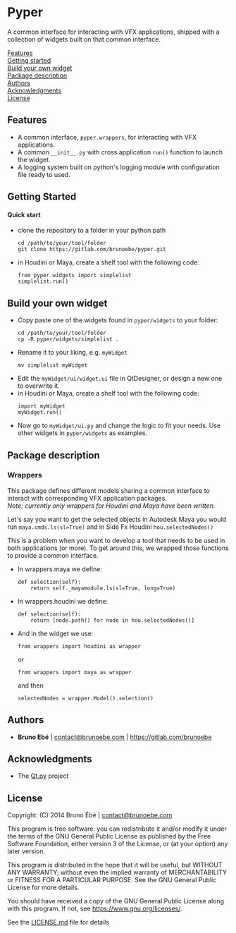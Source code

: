 # Pyper

A common interface for interacting with VFX applications, shipped with a collection of widgets built on that common interface.

[Features](#features)  
[Getting started](#getting-started)  
[Build your own widget](#build-your-own-widget)  
[Package description](#package-description)  
[Authors](#authors)  
[Acknowledgments](#acknowledgments)  
[License](#license)  

## Features
- A common interface, `pyper.wrappers`, for interacting with VFX applications.
- A common `__init__.py` with cross application `run()` function to launch the widget.
- A logging system built on python's logging module with configuration file ready to used.

## Getting Started
#### Quick start 
- clone the repository to a folder in your python path
  ```
  cd /path/to/your/tool/folder
  git clone https://gitlab.com/brunoebe/pyper.git
  ```
- in Houdini or Maya, create a shelf tool with the following code:
  ```
  from pyper.widgets import simplelist
  simplelist.run()
  ```

## Build your own widget
- Copy paste one of the widgets found in `pyper/widgets` to your folder:
  ```
  cd /path/to/your/tool/folder
  cp -R pyper/widgets/simplelist .
  ```
- Rename it to your liking, e.g. `myWidget`
  ```
  mv simplelist myWidget
  ```
- Edit  the `myWidget/ui/widget.ui` file in QtDesigner, or design a new one to overwrite it.
- in Houdini or Maya, create a shelf tool with the following code:
  ```
  import myWidget
  myWidget.run()
  ```
- Now go to `myWidget/ui.py` and change the logic to fit your needs. Use other widgets in `pyper/widgets` as examples.  

## Package description
### Wrappers
This package defines different models sharing a common interface to interact with corresponding VFX application packages.  
*Note: currently only wrappers for Houdini and Maya have been written.*

Let's say you want to get the selected objects
in Autodesk Maya you would run `maya.cmds.ls(sl=True)`
and in Side Fx Houdini `hou.selectedNodes()`

This is a problem when you want to develop a tool that needs to be used in both applications (or more).  To get around this, we wrapped those functions to provide a common interface.  

- In wrappers.maya we define:
  ```
  def selection(self):
      return self._mayamodule.ls(sl=True, long=True)
  ```

- In wrappers.houdini we define:
  ```
  def selection(self):
      return [node.path() for node in hou.selectedNodes()]
  ```

- And in the widget we use:
  ```
  from wrappers import houdini as wrapper
  ```
  or 
  ```
  from wrappers import maya as wrapper
  ```
  and then
  ```
  selectedNodes = wrapper.Model().selection()
  ```

<!-- ## Contributing

Please read CONTRIBUTING.md for details on our code of conduct, and the process for submitting pull requests to us. -->

## Authors

* **Bruno Ebé** | contact@brunoebe.com | https://gitlab.com/brunoebe

<!-- See also the list of [contributors](https://gitlab.com/your/project/contributors) who participated in this project. -->

## Acknowledgments

* The [Qt.py](https://github.com/mottosso/Qt.py) project

## License

Copyright: (C) 2014 Bruno Ébé | contact@brunoebe.com

This program is free software: you can redistribute it and/or modify
it under the terms of the GNU General Public License as published by
the Free Software Foundation, either version 3 of the License, or
(at your option) any later version.

This program is distributed in the hope that it will be useful,
but WITHOUT ANY WARRANTY; without even the implied warranty of
MERCHANTABILITY or FITNESS FOR A PARTICULAR PURPOSE.  See the
GNU General Public License for more details.

You should have received a copy of the GNU General Public License
along with this program.  If not, see <https://www.gnu.org/licenses/>.

See the [LICENSE.md](LICENSE.md) file for details

